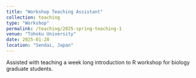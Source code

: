 ```yaml
---
title: "Workshop Teaching Assistant"
collection: teaching
type: "Workshop"
permalink: /teaching/2025-spring-teaching-1
venue: "Tohoku University"
date: 2025-01-20
location: "Sendai, Japan"
---
```


Assisted with teaching a week long introduction to R workshop for biology graduate students. 


